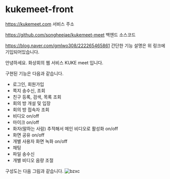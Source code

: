 # kukemeet-front

https://kukemeet.com 서비스 주소

https://github.com/songheejae/kukemeet-meet 백엔드 소스코드

https://blog.naver.com/gmlwo308/222265465861 간단한 기능 설명은 위 링크에 기입되어있습니다.

안녕하세요. 화상회의 웹 서비스 KUKE  meet 입니다.

구현된 기능은 다음과 같습니다.
- 로그인, 회원가입
- 쪽지 송수신, 조회
- 친구 등록, 검색, 목록 조회
- 회의 방 개설 및 입장
- 회의 방 접속자 조회
- 비디오 on/off
- 마이크 on/off
- 화자(말하는 사람) 추적해서 메인 비디오로 활성화 on/off
- 화면 공유 on/off
- 개별 사용자 화면 녹화 on/off
- 채팅
- 파일 송수신
- 개별 비디오 음량 조절


구성도는 다음 그림과 같습니다.
![bzxc](https://user-images.githubusercontent.com/52650983/113995981-b4724680-9891-11eb-8943-b0cae652f0a9.PNG)

